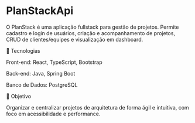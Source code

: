 # PlanStackApi
O PlanStack é uma aplicação fullstack para gestão de projetos. Permite cadastro e login de usuários, criação e acompanhamento de projetos, CRUD de clientes/equipes e visualização em dashboard.

🚀 Tecnologias

Front-end: React, TypeScript, Bootstrap

Back-end: Java, Spring Boot

Banco de Dados: PostgreSQL

🎯 Objetivo

Organizar e centralizar projetos de arquitetura de forma ágil e intuitiva, com foco em acessibilidade e performance.

